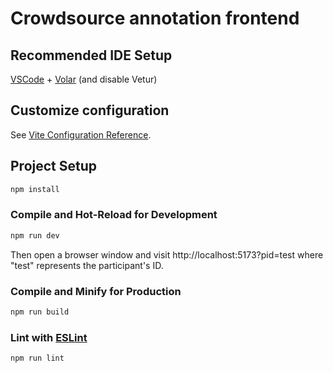 # Crowdsource annotation frontend

## Recommended IDE Setup

[VSCode](https://code.visualstudio.com/) + [Volar](https://marketplace.visualstudio.com/items?itemName=Vue.volar) (and disable Vetur)

## Customize configuration

See [Vite Configuration Reference](https://vitejs.dev/config/).

## Project Setup

```sh
npm install
```

### Compile and Hot-Reload for Development

```sh
npm run dev
```
Then open a browser window and visit http://localhost:5173?pid=test where "test" represents the participant's ID.


### Compile and Minify for Production

```sh
npm run build
```

### Lint with [ESLint](https://eslint.org/)

```sh
npm run lint
```
